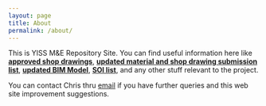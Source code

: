 ```yaml
---
layout: page
title: About
permalink: /about/
---
```


This is YISS M&E Repository Site.
You can find useful information here like **[approved shop drawings](#)**, **[updated material and shop drawing submission list]()**, **[updated BIM Model]()**, **[SOI list]()**, and any other stuff relevant to the project.

You can contact Chris thru [email](mailto:kycpsecsite15@kwanyong.com.sg) if you have further queries and this web site improvement suggestions.
